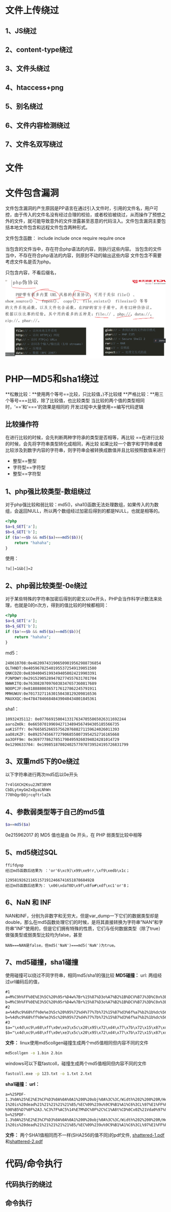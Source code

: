 # 文件上传绕过
## 1、JS绕过
## 2、content-type绕过
## 3、文件头绕过
## 4、htaccess+png
## 5、别名绕过
## 6、文件内容检测绕过
## 7、文件名双写绕过

# 文件
# 文件包含漏洞
文件包含漏洞的产生原因是PP语言在通过引入文件时，引用的文件名，用户可控，由于传入的文件名没有经过合理的校验，或者校验被绕过，从而操作了预想之外的文件，就可能导致意外的文件泄露甚至恶意的代码注入。文件包含漏洞主要包括本地文件包含和远程文件包含两种形式。

文件包含函数：
include
include once
require
requlre once

当包含的文件当中，存在符合php语法的内容，则执行这些内容。
当包含的文件当中，不存在符合php语法的内容，则原封不动的输出这些内容
文件包含不需要考虑文件名是否为php。

只包含内容，不看后缀名，

![](vx_images/475375014230660.png)




# PHP—MD5和sha1绕过

**松散比较：**使用两个等号==比较，只比较值，)不比较缕
**严格比较：**用三个等号===比较，除了比较值，也比较类型
当比较的两个值的类型相同时，‘==’和‘===’的效果是相同的
开发过程中大量使用==编写代码逻辑

## 比较操作符

在进行比较的时候，会先判断两种字符承的类型是否相等，再比较
==在进行比较的时候，会先将字符串类型转化成相同，再比较
如果比较一个数字和字符串或者比较涉及到数字内容的字符串，则字符串会被转换成数值并且比较按照数值来进行
* 整型==整型
* 字符型==字符型
* 整型==字符型

## 1、php强比较类型-数组绕过
对于php强比较和弱比较：md5()，sha1()函数无法处理数组，如果传入的为数组，会返回NULL，所以两个数组经过加密后得到的都是NULL，也就是相等的。
```php
<?php
$a=$_GET['a'];
$b=$_GET['b'];
if ($a!==$b && md5($a)===md5($b)){
    return "hahaha";
}
```
使用：
```
?a[]=1&b[]=2
```
## 2、php弱比较类型-0e绕过
对于某些特殊的字符串加密后得到的密文以0e开头，PHP会当作科学计数法来处理，也就是0的n次方，得到的值比较的时候都相同：
```php
<?php
$a=$_GET['a'];
$b=$_GET['b'];
if ($a!==$b && md5($a)==md5($b)){
    return "hahaha";
}
```
md5：
```
240610708:0e462097431906509019562988736854
QLTHNDT:0e405967825401955372549139051580
QNKCDZO:0e830400451993494058024219903391
PJNPDWY:0e291529052894702774557631701704
NWWKITQ:0e763082070976038347657360817689
NOOPCJF:0e818888003657176127862245791911
MMHUWUV:0e701732711630150438129209816536
MAUXXQC:0e478478466848439040434801845361
```
sha1：
```
10932435112: 0e07766915004133176347055865026311692244
aaroZmOk: 0e66507019969427134894567494305185566735
aaK1STfY: 0e76658526655756207688271159624026011393
aaO8zKZF: 0e89257456677279068558073954252716165668
aa3OFF9m: 0e36977786278517984959260394024281014729
0e1290633704: 0e19985187802402577070739524195726831799
```
## 3、双重md5下的0e绕过
以下字符串进行两次md5后以0e开头
```
7r4lGXCH2Ksu2JNT3BYM
CbDLytmyGm2xQyaLNhWn
770hQgrBOjrcqftrlaZk
```
## 4、参数弱类型等于自己的md5值

```php
$a==md5($a)
```
0e215962017 的 MD5 值也是由 0e 开头，在 PHP 弱类型比较中相等

## 5、md5绕过SQL
```
ffifdyop
经过md5函数后结果为 ：'or'6\xc9]\x99\xe9!r,\xf9\xedb\x1c；
```

```
129581926211651571912466741651878684928
经过md5函数后结果为： \x06\xdaT0D\x9f\x8fo#\xdf\xc1'or'8；
```
## 6、NaN 和 INF
NAN和INF，分别为非数字和无穷大，但是var_dump一下它们的数据类型却是double，那么在md5函数处理它们的时候，是将其直接转换为字符串”NAN”和字符串”INF”使用的，但是它们拥有特殊的性质，它们与任何数据类型（除了true）做强类型或弱类型比较均为false，甚至
```
NAN===NAN是false，但md5('NaN')===md5('NaN')为true。
```
## 7、md5碰撞，sha1碰撞
使用碰撞可以绕过不同字符串，相同md5/sha1的强比较
**MD5碰撞：**
url:
两组经过url编码后的值，
```
#1
a=M%C9h%FF%0E%E3%5C%20%95r%D4w%7Br%15%87%D3o%A7%B2%1B%DCV%B7J%3D%C0x%3E%7B%95%18%AF%BF%A2%00%A8%28K%F3n%8EKU%B3_Bu%93%D8Igm%A0%D1U%5D%83%60%FB_%07%FE%A2   
b=M%C9h%FF%0E%E3%5C%20%95r%D4w%7Br%15%87%D3o%A7%B2%1B%DCV%B7J%3D%C0x%3E%7B%95%18%AF%BF%A2%02%A8%28K%F3n%8EKU%B3_Bu%93%D8Igm%A0%D1%D5%5D%83%60%FB_%07%FE%A2   
#2
a=%4d%c9%68%ff%0e%e3%5c%20%95%72%d4%77%7b%72%15%87%d3%6f%a7%b2%1b%dc%56%b7%4a%3d%c0%78%3e%7b%95%18%af%bf%a2%00%a8%28%4b%f3%6e%8e%4b%55%b3%5f%42%75%93%d8%49%67%6d%a0%d1%55%5d%83%60%fb%5f%07%fe%a2   
b=%4d%c9%68%ff%0e%e3%5c%20%95%72%d4%77%7b%72%15%87%d3%6f%a7%b2%1b%dc%56%b7%4a%3d%c0%78%3e%7b%95%18%af%bf%
#3
$a="\x4d\xc9\x68\xff\x0e\xe3\x5c\x20\x95\x72\xd4\x77\x7b\x72\x15\x87\xd3\x6f\xa7\xb2\x1b\xdc\x56\xb7\x4a\x3d\xc0\x78\x3e\x7b\x95\x18\xaf\xbf\xa2\x00\xa8\x28\x4b\xf3\x6e\x8e\x4b\x55\xb3\x5f\x42\x75\x93\xd8\x49\x67\x6d\xa0\xd1\x55\x5d\x83\x60\xfb\x5f\x07\xfe\xa2";
$b="\x4d\xc9\x68\xff\x0e\xe3\x5c\x20\x95\x72\xd4\x77\x7b\x72\x15\x87\xd3\x6f\xa7\xb2\x1b\xdc\x56\xb7\x4a\x3d\xc0\x78\x3e\x7b\x95\x18\xaf\xbf\xa2\x02\xa8\x28\x4b\xf3\x6e\x8e\x4b\x55\xb3\x5f\x42\x75\x93\xd8\x49\x67\x6d\xa0\xd1\xd5\x5d\x83\x60\xfb\x5f\x07\xfe\xa2";
```
**文件：**
linux使用md5collgen碰撞生成两个md5值相同但内容不同的文件
```bash
md5collgen -o 1.bin 2.bin
```
windows可以下载fastcoll，碰撞生成两个md5值相同但内容不同的文件
```cmd
fastcoll.exe -p 123.txt -o 1.txt 2.txt
```
**sha1碰撞：
url：**
```
a=%25PDF-1.3%0A%25%E2%E3%CF%D3%0A%0A%0A1%200%20obj%0A%3C%3C/Width%202%200%20R/Height%203%200%20R/Type%204%200%20R/Subtype%205%200%20R/Filter%206%200%20R/ColorSpace%207%200%20R/Length%208%200%20R/BitsPerComponent%208%3E%3E%0Astream%0A%FF%D8%FF%FE%00%24SHA-1%20is%20dead%21%21%21%21%21%85/%EC%09%239u%9C9%B1%A1%C6%3CL%97%E1%FF%FE%01%7FF%DC%93%A6%B6%7E%01%3B%02%9A%AA%1D%B2V%0BE%CAg%D6%88%C7%F8K%8CLy%1F%E0%2B%3D%F6%14%F8m%B1i%09%01%C5kE%C1S%0A%FE%DF%B7%608%E9rr/%E7%ADr%8F%0EI%04%E0F%C20W%0F%E9%D4%13%98%AB%E1.%F5%BC%94%2B%E35B%A4%80-%98%B5%D7%0F%2A3.%C3%7F%AC5%14%E7M%DC%0F%2C%C1%A8t%CD%0Cx0Z%21Vda0%97%89%60k%D0%BF%3F%98%CD%A8%04F%29%A1
b=%25PDF-1.3%0A%25%E2%E3%CF%D3%0A%0A%0A1%200%20obj%0A%3C%3C/Width%202%200%20R/Height%203%200%20R/Type%204%200%20R/Subtype%205%200%20R/Filter%206%200%20R/ColorSpace%207%200%20R/Length%208%200%20R/BitsPerComponent%208%3E%3E%0Astream%0A%FF%D8%FF%FE%00%24SHA-1%20is%20dead%21%21%21%21%21%85/%EC%09%239u%9C9%B1%A1%C6%3CL%97%E1%FF%FE%01sF%DC%91f%B6%7E%11%8F%02%9A%B6%21%B2V%0F%F9%CAg%CC%A8%C7%F8%5B%A8Ly%03%0C%2B%3D%E2%18%F8m%B3%A9%09%01%D5%DFE%C1O%26%FE%DF%B3%DC8%E9j%C2/%E7%BDr%8F%0EE%BC%E0F%D2%3CW%0F%EB%14%13%98%BBU.%F5%A0%A8%2B%E31%FE%A4%807%B8%B5%D7%1F%0E3.%DF%93%AC5%00%EBM%DC%0D%EC%C1%A8dy%0Cx%2Cv%21V%60%DD0%97%91%D0k%D0%AF%3F%98%CD%A4%BCF%29%B1
```
**文件：**
两个SHA1值相同而不一样(SHA256的值不同)的pdf文件, [shattered-1.pdf](vx_attachments/426141317236050/shattered-1.pdf)和[shattered-2.pdf](vx_attachments/426141317236050/shattered-2.pdf)


# 代码/命令执行


## 代码执行的绕过

## 命令执行